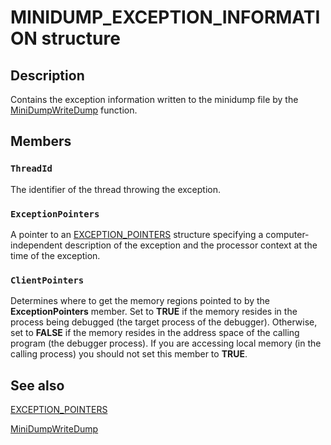 # MINIDUMP_EXCEPTION_INFORMATION structure

## Description

Contains the exception information written to the minidump file by the
[MiniDumpWriteDump](https://learn.microsoft.com/windows/desktop/api/minidumpapiset/nf-minidumpapiset-minidumpwritedump) function.

## Members

### `ThreadId`

The identifier of the thread throwing the exception.

### `ExceptionPointers`

A pointer to an
[EXCEPTION_POINTERS](https://learn.microsoft.com/windows/desktop/api/winnt/ns-winnt-exception_pointers) structure specifying a computer-independent description of the exception and the processor context at the time of the exception.

### `ClientPointers`

Determines where to get the memory regions pointed to by the **ExceptionPointers** member. Set to **TRUE** if the memory resides in the process being debugged (the target process of the debugger). Otherwise, set to **FALSE** if the memory resides in the address space of the calling program (the debugger process). If you are accessing local memory (in the calling process) you should not set this member to **TRUE**.

## See also

[EXCEPTION_POINTERS](https://learn.microsoft.com/windows/desktop/api/winnt/ns-winnt-exception_pointers)

[MiniDumpWriteDump](https://learn.microsoft.com/windows/desktop/api/minidumpapiset/nf-minidumpapiset-minidumpwritedump)